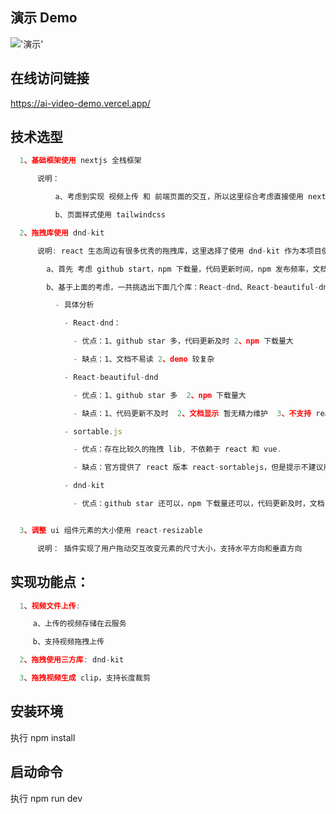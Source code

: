 ## 演示 Demo
!['演示'](https://github.com/programmer1000/Ai-video-clip/blob/main/public/CPT2406140917-1769x797.gif)
## 在线访问链接
https://ai-video-demo.vercel.app/
## 技术选型
```js
  1、基础框架使用 nextjs 全栈框架

      说明：

          a、考虑到实现 视频上传 和 前端页面的交互，所以这里综合考虑直接使用 nextjs 全栈开发。

          b、页面样式使用 tailwindcss

  2、拖拽库使用 dnd-kit

      说明: react 生态周边有很多优秀的拖拽库，这里选择了使用 dnd-kit 作为本项目使用，主要是考虑到以下几点：

        a、首先 考虑 github start，npm 下载量，代码更新时间，npm 发布频率，文档是否通俗易懂，是否有相关健全的 demo

        b、基于上面的考虑，一共挑选出下面几个库：React-dnd、React-beautiful-dnd、sortable.js、dnd-kit

          - 具体分析

            - React-dnd：

              - 优点：1、github star 多，代码更新及时 2、npm 下载量大

              - 缺点：1、文档不易读 2、demo 较复杂

            - React-beautiful-dnd

              - 优点：1、github star 多  2、npm 下载量大

              - 缺点：1、代码更新不及时  2、文档显示 暂无精力维护  3、不支持 react18 严格模式

            - sortable.js

              - 优点：存在比较久的拖拽 lib, 不依赖于 react 和 vue.

              - 缺点：官方提供了 react 版本 react-sortablejs，但是提示不建议用于生产环境

            - dnd-kit

              - 优点：github star 还可以，npm 下载量还可以，代码更新及时，文档 demo 通俗易懂


  3、调整 ui 组件元素的大小使用 react-resizable

      说明： 插件实现了用户拖动交互改变元素的尺寸大小，支持水平方向和垂直方向
```
## 实现功能点：
```js
  1、视频文件上传:

     a、上传的视频存储在云服务

     b、支持视频拖拽上传

  2、拖拽使用三方库: dnd-kit      

  3、拖拽视频生成 clip，支持长度裁剪
```
## 安装环境
  执行 npm install
## 启动命令
  执行 npm run dev

  
